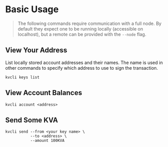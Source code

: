# Basic Usage
>The following commands require communication with a full node. By default they expect one to be running locally (accessible on localhost), but a remote can be provided with the `--node` flag.
## View Your Address
List locally stored account addresses and their names. The name is used in other commands to specify which address to use to sign the transaction.

    kvcli keys list

## View Account Balances

    kvcli account <address>

## Send Some KVA

    kvcli send --from <your key name> \
               --to <address> \
               --amount 100KVA


